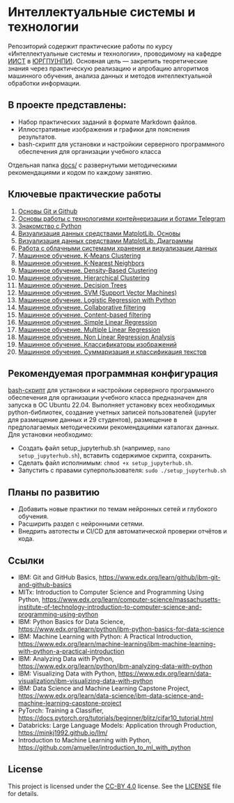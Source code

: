 # Интеллектуальные системы и технологии

Репозиторий содержит практические работы по курсу «Интеллектуальные системы и технологии», проводимому на кафедре [ИИСТ](https://www.npi-tu.ru/university/faculty/fitu/kafedry/?kaf=iist) в [ЮРГПУ(НПИ)](https://npi-tu.ru/). Основная цель — закрепить теоретические знания через практическую реализацию и апробацию алгоритмов машинного обучения, анализа данных и методов интеллектуальной обработки информации.

## В проекте представлены:

  - Набор практических заданий в формате Markdown файлов.
  - Иллюстративные изображения и графики для пояснения результатов.
  - bash-скрипт для установки и настройкии серверного программного обеспечения для организации учебного класса

Отдельная папка [docs/](docs/) с развернутыми методическими рекомендациями и кодом по каждому занятию.

## Ключевые практические работы
  1. [Основы Git и Github](docs/Pr_1.md)
  2. [Основы работы с технологиями контейнеризации и ботами Telegram](docs/Pr_2.md)
  3. [Знакомство с Python](docs/Pr_3.md)
  4. [Визуализация данных средствами MatplotLib. Основы](docs/Pr_4.md)
  5. [Визуализация данных средствами MatplotLib. Диаграммы](docs/Pr_5.md)
  6. [Работа с облачными системами хранения и визуализации данных](docs/Pr_6.md)
  7. [Машинное обучение. K‑Means Clustering](docs/Pr_7.md)
  8. [Машинное обучение. K-Nearest Neighbors](docs/Pr_8.md)
  9. [Машинное обучение. Density-Based Clustering](docs/Pr_9.md)
  10. [Машинное обучение. Hierarchical Clustering](docs/Pr_10.md)
  11. [Машинное обучение. Decision Trees](docs/Pr_11.md)
  12. [Машинное обучение. SVM (Support Vector Machines)](docs/Pr_12.md)
  13. [Машинное обучение. Logistic Regression with Python](docs/Pr_13.md)
  14. [Машинное обучение. Collaborative filtering](docs/Pr_14.md)
  15. [Машинное обучение. Content-based filtering](docs/Pr_15.md)
  16. [Машинное обучение. Simple Linear Regression](docs/Pr_16.md)
  17. [Машинное обучение. Multiple Linear Regression](docs/Pr_17.md)
  18. [Машинное обучение. Non Linear Regression Analysis](docs/Pr_18.md)
  19. [Машинное обучение. Классификаторы изображений](docs/Pr_19.md)
  20. [Машинное обучение. Суммаризация и классификация текстов](docs/Pr_20.md)

## Рекомендуемая программная конфигурация

[bash-скрипт](setup_jupyterhub.sh) для установки и настройкии серверного программного обеспечения для организации учебного класса предназначен для запуска в ОС Ubuntu 22.04. 
Выполняет установку всех необходимых python-библиотек, создание учетных записей пользователей (jupyter для размещение данных и 29 студентов), размещение в предполагаемых методическими рекомендациями каталогах данных. 
Для установки необходимо:
  - Создать файл setup_jupyterhub.sh (например, `nano setup_jupyterhub.sh`), вставить содержимое скрипта, сохранить.
  - Сделать файл исполнимым: `chmod +x setup_jupyterhub.sh`.
  - Запустить с правами суперпользователя: `sudo ./setup_jupyterhub.sh` 

## Планы по развитию
  - Добавить новые практики по темам нейронных сетей и глубокого обучения.
  - Расширить раздел с нейронными сетями.
  - Внедрить автотесты и CI/CD для автоматической проверки отчётов и кода.

## Ссылки
  - IBM: Git and GitHub Basics, https://www.edx.org/learn/github/ibm-git-and-github-basics
  - MITx: Introduction to Computer Science and Programming Using Python, https://www.edx.org/learn/computer-science/massachusetts-institute-of-technology-introduction-to-computer-science-and-programming-using-python
  - IBM: Python Basics for Data Science, https://www.edx.org/learn/python/ibm-python-basics-for-data-science
  - IBM: Machine Learning with Python: A Practical Introduction, https://www.edx.org/learn/machine-learning/ibm-machine-learning-with-python-a-practical-introduction
  - IBM: Analyzing Data with Python, https://www.edx.org/learn/python/ibm-analyzing-data-with-python
  - IBM: Visualizing Data with Python, https://www.edx.org/learn/data-visualization/ibm-visualizing-data-with-python
  - IBM: Data Science and Machine Learning Capstone Project, https://www.edx.org/learn/data-science/ibm-data-science-and-machine-learning-capstone-project
  - PyTorch: Training a Classifier, https://docs.pytorch.org/tutorials/beginner/blitz/cifar10_tutorial.html
  - Databricks: Large Language Models: Application through Production, https://minkj1992.github.io/llm/
  - Introduction to Machine Learning with Python, https://github.com/amueller/introduction_to_ml_with_python

## License

This project is licensed under the [CC-BY 4.0](https://creativecommons.org/licenses/by/4.0/) license. See the [LICENSE](./LICENSE) file for details.
